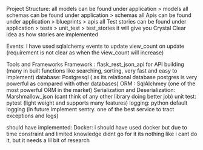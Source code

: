 Project Structure:
all models can be found under application > models
all schemas can be found under application > schemas
all Apis can be found under application > blueprints > apis
all Test stories can be found under application >  tests > unit_test > test_stories
it will give you Crystal Clear idea as how stories are implemented

Events:
i have used sqlalchemy events to update view_count on update (requirement is not clear as when the view_count will increase)


Tools and Frameworks
Framework : flask_rest_json_api for API building (many in built functions like searching, sorting, very fast and easy to implement)
database: Postgresql ( as its relational database postgres is very powerful as compared with other databases)
ORM : SqlAlchmey (one of the most powerful ORM in the market)
Serialization and Deserialization: Marshmallow_json (cant think of any other library doing better job)
unit test: pytest (light weight and supports many features)
logging: python default logging (in future implement sentry. one of the best service to tract exceptions and logs)


should have implemented:
Docker: i should have used docker but due to time constraint and limited knowledge didnt go for it
its nothing like i cant do it, but it needs a lil bit of research 
